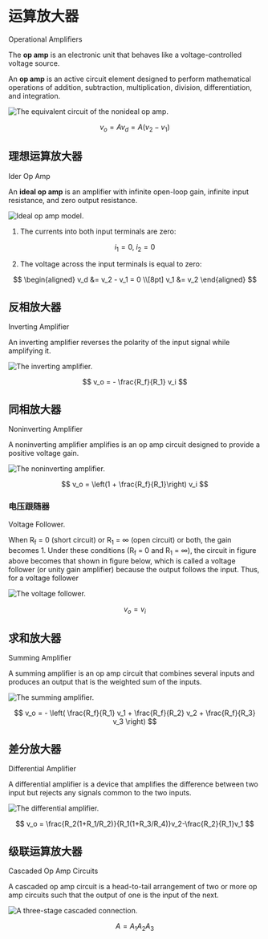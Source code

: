 # 运算放大器

Operational Amplifiers

The **op amp** is an electronic unit that behaves like a voltage-controlled voltage source.

An **op amp** is an active circuit element designed to perform mathematical operations of addition, subtraction, multiplication, division, differentiation, and integration.

<Img src="/物理学/电磁学/电路基础/fig-5-4.png" alt="The equivalent circuit of the nonideal op amp." maxHeight="250px" />

$$
v_o = Av_d = A(v_2 - v_1)
$$

## 理想运算放大器

Ider Op Amp

An **ideal op amp** is an amplifier with infinite open-loop gain, infinite input resistance, and zero output resistance.

<Img src="/物理学/电磁学/电路基础/fig-5-8.png" alt="Ideal op amp model." maxHeight="250px" />

1. The currents into both input terminals are zero:

$$
i_1 = 0,\; i_2 = 0
$$

2. The voltage across the input terminals is equal to zero:

$$
\begin{aligned}
v_d &= v_2 - v_1 = 0 \\[8pt]
v_1 &= v_2
\end{aligned}
$$

## 反相放大器

Inverting Amplifier

An inverting amplifier reverses the polarity of the input signal while amplifying it.

<Img src="/物理学/电磁学/电路基础/fig-5-10.png" alt="The inverting amplifier." maxHeight="250px" />

$$
v_o = - \frac{R_f}{R_1} v_i
$$

## 同相放大器

Noninverting Amplifier

A noninverting amplifier amplifies is an op amp circuit designed to provide a positive voltage gain.

<Img src="/物理学/电磁学/电路基础/fig-5-16.png" alt="The noninverting amplifier." maxHeight="250px" />

$$
v_o = \left(1 + \frac{R_f}{R_1}\right) v_i
$$

### 电压跟随器

Voltage Follower.

When R<sub>f</sub> = 0 (short circuit) or R<sub>1</sub> = ∞ (open circuit) or both, the gain becomes 1. Under these conditions (R<sub>f</sub> = 0 and R<sub>1</sub> = ∞), the circuit in figure above becomes that shown in figure below, which is called a voltage follower (or unity gain amplifier) because the output follows the input. Thus, for a voltage follower

<Img src="/物理学/电磁学/电路基础/fig-5-17.png" alt="The voltage follower." maxHeight="250px" />

$$
v_o = v_i
$$

## 求和放大器

Summing Amplifier

A summing amplifier is an op amp circuit that combines several inputs and produces an output that is the weighted sum of the inputs.

<Img src="/物理学/电磁学/电路基础/fig-5-21.png" alt="The summing amplifier." maxHeight="250px" />

$$
v_o = - \left( \frac{R_f}{R_1} v_1 + \frac{R_f}{R_2} v_2 + \frac{R_f}{R_3} v_3 \right)
$$

## 差分放大器

Differential Amplifier

A differential amplifier is a device that amplifies the difference between two input but rejects any signals common to the two inputs.

<Img src="/物理学/电磁学/电路基础/fig-5-24.png" alt="The differential amplifier." maxHeight="250px" />

$$
v_o = \frac{R_2(1+R_1/R_2)}{R_1(1+R_3/R_4)}v_2-\frac{R_2}{R_1}v_1
$$

## 级联运算放大器

Cascaded Op Amp Circuits

A cascaded op amp circuit is a head-to-tail arrangement of two or more op amp circuits such that the output of one is the input of the next.

<Img src="/物理学/电磁学/电路基础/fig-5-28.png" alt="A three-stage cascaded connection." maxHeight="250px" />

$$
A=A_1A_2A_3
$$